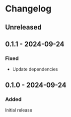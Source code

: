 # Changelog

## Unreleased

## 0.1.1 - 2024-09-24

### Fixed

- Update dependencies

## 0.1.0 - 2024-09-24

### Added

Initial release
